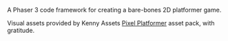 A Phaser 3 code framework for creating a bare-bones 2D platformer game.

Visual assets provided by Kenny Assets [Pixel Platformer](https://kenney.nl/assets/pixel-platformer) asset pack, with gratitude. 